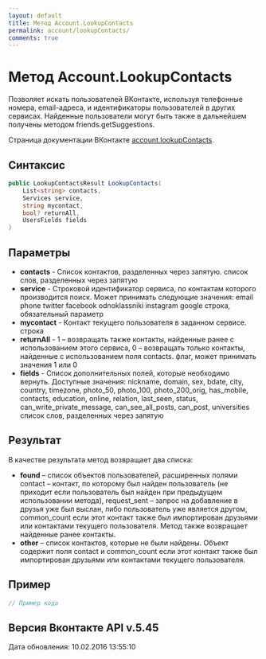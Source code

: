 ```yaml
---
layout: default
title: Метод Account.LookupContacts
permalink: account/lookupContacts/
comments: true
---
```

# Метод Account.LookupContacts
Позволяет искать пользователей ВКонтакте, используя телефонные номера, email-адреса, и идентификаторы пользователей в других сервисах. Найденные пользователи могут быть также в дальнейшем получены методом friends.getSuggestions.

Страница документации ВКонтакте [account.lookupContacts](https://vk.com/dev/account.lookupContacts).

## Синтаксис
``` csharp
public LookupContactsResult LookupContacts(
	List<string> contacts,
	Services service,
	string mycontact,
	bool? returnAll,
	UsersFields fields
)
```

## Параметры
+ **contacts** - Список контактов, разделенных через запятую. список слов, разделенных через запятую
+ **service** - Строковой идентификатор сервиса, по контактам которого производится поиск. Может принимать следующие значения: 
email 
phone 
twitter 
facebook 
odnoklassniki 
instagram 
google 
строка, обязательный параметр
+ **mycontact** - Контакт текущего пользователя в заданном сервисе. строка
+ **returnAll** - 1 – возвращать также контакты, найденные ранее с использованием этого сервиса, 0 – возвращать только контакты, найденные с использованием поля contacts. флаг, может принимать значения 1 или 0
+ **fields** - Список дополнительных полей, которые необходимо вернуть. 
Доступные значения: nickname, domain, sex, bdate, city, country, timezone, photo_50, photo_100, photo_200_orig, has_mobile, contacts, education, online, relation, last_seen, status, can_write_private_message, can_see_all_posts, can_post, universities список слов, разделенных через запятую

## Результат
В качестве результата метод возвращает два списка: 

+ **found** – список объектов пользователей, расширенных полями contact – контакт, по которому был найден пользователь (не приходит если пользователь был найден при предыдущем использовании метода), request_sent – запрос на добавление в друзья уже был выслан, либо пользователь уже является другом, common_count если этот контакт также был импортирован друзьями или контактами текущего пользователя. Метод также возвращает найденные ранее контакты. 
+ **other** – список контактов, которые не были найдены. Объект содержит поля contact и common_count если этот контакт также был импортирован друзьями или контактами текущего пользователя.

## Пример
``` csharp
// Пример кода
```

## Версия Вконтакте API v.5.45
Дата обновления: 10.02.2016 13:55:10
